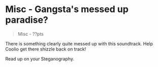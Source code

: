# Misc - Gangsta's messed up paradise?
> Misc - ??pts

There is something clearly quite messed up with this soundtrack. Help Coolio
get there shizzle back on track!

Read up on your Steganography.
